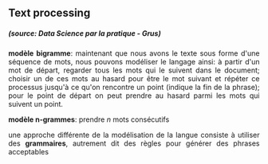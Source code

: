 ## Text processing

<style>body {text-align: justify}</style>

##### *(source: Data Science par la pratique - Grus)*

**modèle bigramme**: maintenant que nous avons le texte sous forme d'une séquence de mots, nous pouvons modéliser le langage ainsi: à partir d'un mot de départ, regarder tous les mots qui le suivent dans le document; choisir un de ces mots au hasard pour être le mot suivant et répéter ce processus jusqu'à ce qu'on rencontre un point (indique la fin de la phrase); pour le point de départ on peut prendre au hasard parmi les mots qui suivent un point.

**modèle n-grammes**: prendre *n* mots consécutifs

une approche différente de la modélisation de la langue consiste à utiliser des **grammaires**, autrement dit des règles pour générer des phrases acceptables
